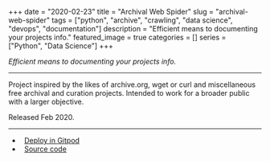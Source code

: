 +++ 
date = "2020-02-23"
title = "Archival Web Spider"
slug = "archival-web-spider"
tags = ["python", "archive", "crawling", "data science", "devops", "documentation"]
description = "Efficient means to documenting your projects info."
featured_image = true
categories = []
series = ["Python", "Data Science"]
+++

<p>
<em>Efficient means to documenting your projects info.</em>
</p>
<hr>
<p>
    Project inspired by the likes of archive.org, wget or curl and miscellaneous free archival and curation projects. Intended to work for a broader public with a larger objective.
</p>
<p>Released Feb 2020.</p>
<hr>
<ul>
	<li><i class="fa fa-terminal"></i>&nbsp; <a href="http://gestyy.com/etToon" rel="nofollow">Deploy in Gitpod</a></li>
	<li><i class="fa fa-download"></i>&nbsp; <a href="http://gestyy.com/etTooR">Source code</a></li>
</ul>